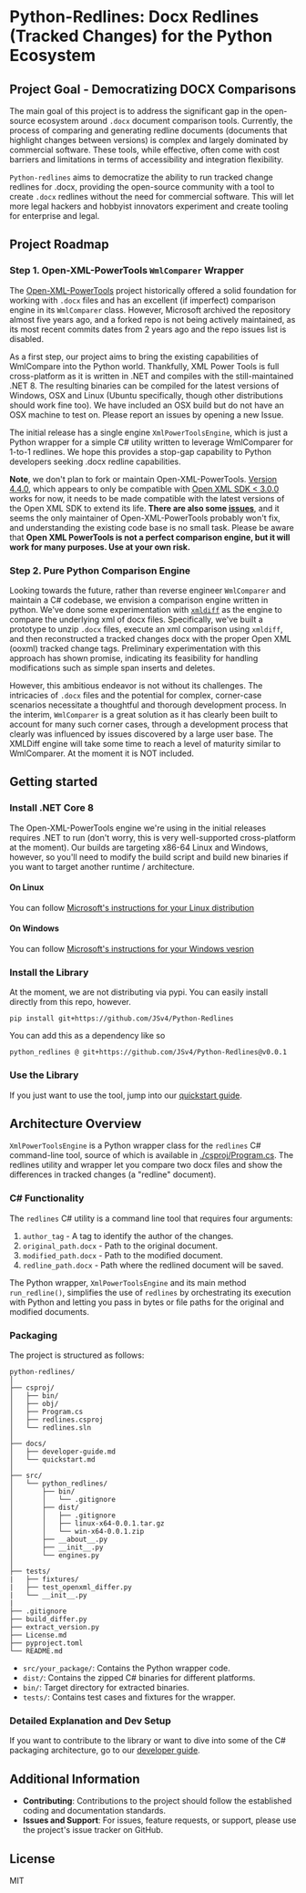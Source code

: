 # Python-Redlines: Docx Redlines (Tracked Changes) for the Python Ecosystem

## Project Goal - Democratizing DOCX Comparisons

The main goal of this project is to address the significant gap in the open-source ecosystem around `.docx` document
comparison tools. Currently, the process of comparing and generating redline documents (documents that highlight 
changes between versions) is complex and largely dominated by commercial software. These 
tools, while effective, often come with cost barriers and limitations in terms of accessibility and integration 
flexibility.

`Python-redlines` aims to democratize the ability to run tracked change redlines for .docx, providing the 
open-source community with a tool to create `.docx` redlines without the need for commercial software. This will let
more legal hackers and hobbyist innovators experiment and create tooling for enterprise and legal.

## Project Roadmap

### Step 1. Open-XML-PowerTools `WmlComparer` Wrapper

The [Open-XML-PowerTools](https://github.com/OpenXmlDev/Open-Xml-PowerTools) project historically offered a solid 
foundation for working with `.docx` files and has an excellent (if imperfect) comparison engine in its `WmlComparer` 
class. However, Microsoft archived the repository almost five years ago, and a forked repo is not being actively 
maintained, as its most recent commits dates from 2 years ago and the repo issues list is disabled.

As a first step, our project aims to bring the existing capabilities of WmlCompare into the Python world. Thankfully, 
XML Power Tools is full cross-platform as it is written in .NET and compiles with the still-maintained .NET 8. The
resulting binaries can be compiled for the latest versions of Windows, OSX and Linux (Ubuntu specifically, though other
distributions should work fine too). We have included an OSX build but do not have an OSX machine to test on. Please 
report an issues by opening a new Issue.

The initial release has a single engine `XmlPowerToolsEngine`, which is just a Python wrapper for a simple C# utility
written to leverage WmlComparer for 1-to-1 redlines. We hope this provides a stop-gap capability to Python developers 
seeking .docx redline capabilities. 

**Note**, we don't plan to fork or maintain Open-XML-PowerTools. [Version 4.4.0](https://www.nuget.org/packages/Open-Xml-PowerTools/), 
which appears to only be compatible with [Open XML SDK < 3.0.0](https://www.nuget.org/packages/DocumentFormat.OpenXml) works
for now, it needs to be made compatible with the latest versions of the Open XML SDK to extend its life. **There are 
also some [issues](https://github.com/dotnet/Open-XML-SDK/issues/1634)**, and it seems the only maintainer of 
Open-XML-PowerTools probably won't fix, and understanding the existing code base is no small task. Please be aware that
**Open XML PowerTools is not a perfect comparison engine, but it will work for many purposes. Use at your own risk.**

### Step 2. Pure Python Comparison Engine

Looking towards the future, rather than reverse engineer `WmlComparer` and maintain a C# codebase, we envision a 
comparison engine written in python. We've done some experimentation with [`xmldiff`](https://github.com/Shoobx/xmldiff)
as the engine to compare the underlying xml of docx files. Specifically, we've built a prototype to unzip `.docx` files, 
execute an xml comparison using `xmldiff`, and then reconstructed a tracked changes docx with the proper Open XML
(ooxml) tracked change tags. Preliminary experimentation with this approach has shown promise, indicating its 
feasibility for handling modifications such as simple span inserts and deletes.

However, this ambitious endeavor is not without its challenges. The intricacies of `.docx` files and the potential for 
complex, corner-case scenarios necessitate a thoughtful and thorough development process. In the interim, `WmlComparer`
is a great solution as it has clearly been built to account for many such corner cases, through a development process
that clearly was influenced by issues discovered by a large user base. The XMLDiff engine will take some time to reach
a level of maturity similar to WmlComparer. At the moment it is NOT included.

## Getting started

### Install .NET Core 8

The Open-XML-PowerTools engine we're using in the initial releases requires .NET to run (don't worry, this is very 
well-supported cross-platform at the moment). Our builds are targeting x86-64 Linux and Windows, however, so you'll 
need to modify the build script and build new binaries if you want to target another runtime / architecture.

#### On Linux

You can follow [Microsoft's instructions for your Linux distribution](https://learn.microsoft.com/en-us/dotnet/core/install/linux)

#### On Windows

You can follow [Microsoft's instructions for your Windows vesrion](https://learn.microsoft.com/en-us/dotnet/core/install/windows?tabs=net80)

### Install the Library

At the moment, we are not distributing via pypi. You can easily install directly from this repo, however. 

```commandline
pip install git+https://github.com/JSv4/Python-Redlines
```

You can add this as a dependency like so

```requirements
python_redlines @ git+https://github.com/JSv4/Python-Redlines@v0.0.1
```

### Use the Library

If you just want to use the tool, jump into our [quickstart guide](docs/quickstart.md).

## Architecture Overview

`XmlPowerToolsEngine` is a Python wrapper class for the `redlines` C# command-line tool, source of which is available in 
[./csproj/Program.cs](./csproj/Program.cs). The redlines utility and wrapper let you compare two docx files and 
show the differences in tracked changes (a "redline" document).

### C# Functionality

The `redlines` C# utility is a command line tool that requires four arguments:
1. `author_tag` - A tag to identify the author of the changes.
2. `original_path.docx` - Path to the original document.
3. `modified_path.docx` - Path to the modified document.
4. `redline_path.docx` - Path where the redlined document will be saved.

The Python wrapper, `XmlPowerToolsEngine` and its main method `run_redline()`, simplifies the use of `redlines` by 
orchestrating its execution with Python and letting you pass in bytes or file paths for the original and modified 
documents.

### Packaging

The project is structured as follows:
```
python-redlines/
│
├── csproj/
│   ├── bin/
│   ├── obj/
│   ├── Program.cs
│   ├── redlines.csproj
│   └── redlines.sln
│
├── docs/
│   ├── developer-guide.md
│   └── quickstart.md
│
├── src/
│   └── python_redlines/
│       ├── bin/
│       │   └── .gitignore
│       ├── dist/
│       │   ├── .gitignore
│       │   ├── linux-x64-0.0.1.tar.gz
│       │   └── win-x64-0.0.1.zip
│       ├── __about__.py
│       ├── __init__.py
│       └── engines.py
│
├── tests/
|   ├── fixtures/
|   ├── test_openxml_differ.py
|   └── __init__.py
|
├── .gitignore
├── build_differ.py
├── extract_version.py
├── License.md
├── pyproject.toml
└── README.md
```

- `src/your_package/`: Contains the Python wrapper code.
- `dist/`: Contains the zipped C# binaries for different platforms.
- `bin/`: Target directory for extracted binaries.
- `tests/`: Contains test cases and fixtures for the wrapper.

### Detailed Explanation and Dev Setup

If you want to contribute to the library or want to dive into some of the C# packaging architecture, go to our
[developer guide](docs/developer-guide.md).

## Additional Information

- **Contributing**: Contributions to the project should follow the established coding and documentation standards.
- **Issues and Support**: For issues, feature requests, or support, please use the project's issue tracker on GitHub.

## License

MIT

